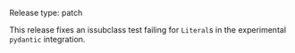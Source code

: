 Release type: patch

This release fixes an issubclass test failing for `Literal`s in the experimental `pydantic` integration.